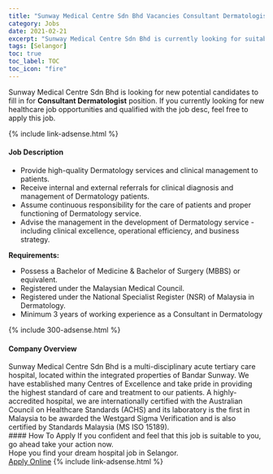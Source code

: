 ```yaml
---
title: "Sunway Medical Centre Sdn Bhd Vacancies Consultant Dermatologist" 
category: Jobs 
date: 2021-02-21 
excerpt: "Sunway Medical Centre Sdn Bhd is currently looking for suitable person to fill in the Consultant Dermatologist which positioned at Selangor" 
tags: [Selangor] 
toc: true 
toc_label: TOC 
toc_icon: "fire" 
--- 
```


<p>Sunway Medical Centre Sdn Bhd is looking for new potential candidates to fill in for <b>Consultant Dermatologist</b> position. If you currently looking for new healthcare job opportunities and qualified with the job desc, feel free to apply this job.
</p>{% include link-adsense.html %} 
<div><div><h4>Job Description</h4></div><div><div><span><div><ul><li>Provide high-quality Dermatology services and clinical management to patients.&#160;</li><li>Receive internal and external referrals for clinical diagnosis and management of Dermatology patients.</li><li>Assume continuous responsibility for the care of patients and proper functioning of Dermatology service.</li><li>Advise the management in the development of Dermatology service - including clinical excellence, operational efficiency, and business strategy.</li></ul><div><strong>Requirements:</strong></div><ul><li>Possess a Bachelor of Medicine &amp; Bachelor of Surgery (MBBS) or equivalent.</li><li>Registered under the Malaysian Medical Council.</li><li>Registered under the National Specialist Register (NSR) of Malaysia in Dermatology.</li><li>Minimum 3 years of working experience as a Consultant in Dermatology</li></ul></div></span></div></div></div> 
{% include 300-adsense.html %} 
<div><div><h4>Company Overview</h4></div><div><div><span><div><div>
	Sunway Medical Centre Sdn Bhd is a multi-disciplinary acute tertiary care hospital, located within the integrated properties of Bandar Sunway. We have established many Centres of Excellence and take pride in providing the highest standard of care and treatment to our patients. A highly-accredited hospital, we are internationally certified with the Australian Council on Healthcare Standards (ACHS) and its laboratory is the first in Malaysia to be awarded the Westgard Sigma Verification and is also certified by Standards Malaysia (MS ISO 15189).</div></div></span></div></div></div> 
#### How To Apply 
If you confident and feel that this job is suitable to you, go ahead take your action now. <br/> 
Hope you find your dream hospital job in Selangor. <br/> 
<a href="https://www.jobstreet.com.my/en/job/consultant-dermatologist-4485998?jobId=jobstreet-my-job-4485998" class="btn btn--warning" target="_blank" rel="nofollow noopenner">Apply Online</a> 
{% include link-adsense.html %} 